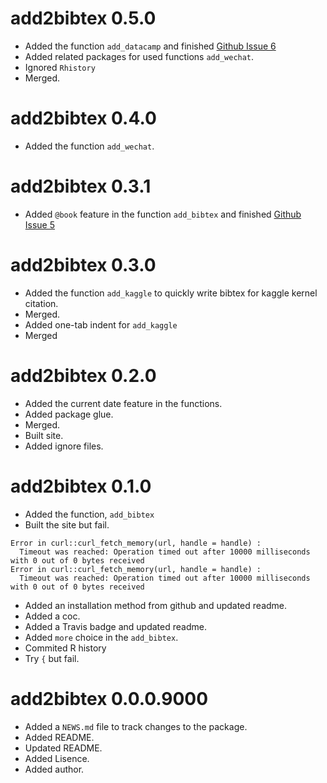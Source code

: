 # add2bibtex 0.5.0

* Added the function `add_datacamp` and finished [Github Issue 6](https://github.com/JiaxiangBU/add2bibtex/issues/6)
* Added related packages for used functions `add_wechat`.
* Ignored `Rhistory`
* Merged.

# add2bibtex 0.4.0

* Added the function `add_wechat`.

# add2bibtex 0.3.1

* Added `@book` feature in the function `add_bibtex` and finished [Github Issue 5](https://github.com/JiaxiangBU/add2bibtex/issues/5)

# add2bibtex 0.3.0

* Added the function `add_kaggle` to quickly write bibtex for kaggle kernel citation.
* Merged.
* Added one-tab indent for `add_kaggle`
* Merged

# add2bibtex 0.2.0

* Added the current date feature in the functions.
* Added package glue.
* Merged.
* Built site.
* Added ignore files.

# add2bibtex 0.1.0

* Added the function, `add_bibtex`
* Built the site but fail.

```
Error in curl::curl_fetch_memory(url, handle = handle) : 
  Timeout was reached: Operation timed out after 10000 milliseconds with 0 out of 0 bytes received
Error in curl::curl_fetch_memory(url, handle = handle) : 
  Timeout was reached: Operation timed out after 10000 milliseconds with 0 out of 0 bytes received
```

* Added an installation method from github and updated readme.
* Added a coc.
* Added a Travis badge and updated readme.
* Added `more` choice in the `add_bibtex`.
* Commited R history
* Try `{` but fail.

# add2bibtex 0.0.0.9000

* Added a `NEWS.md` file to track changes to the package.
* Added README.
* Updated README.
* Added Lisence.
* Added author.

